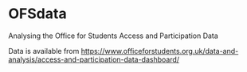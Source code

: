 # OFSdata
Analysing the Office for Students Access and Participation Data

Data is available from https://www.officeforstudents.org.uk/data-and-analysis/access-and-participation-data-dashboard/
